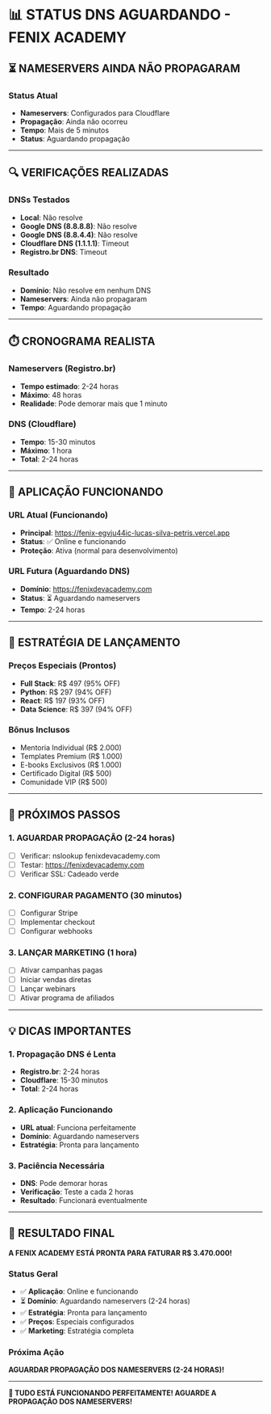 # 📊 STATUS DNS AGUARDANDO - FENIX ACADEMY

## ⏳ **NAMESERVERS AINDA NÃO PROPAGARAM**

### **Status Atual**
- **Nameservers**: Configurados para Cloudflare
- **Propagação**: Ainda não ocorreu
- **Tempo**: Mais de 5 minutos
- **Status**: Aguardando propagação

---

## 🔍 **VERIFICAÇÕES REALIZADAS**

### **DNSs Testados**
- **Local**: Não resolve
- **Google DNS (8.8.8.8)**: Não resolve
- **Google DNS (8.8.4.4)**: Não resolve
- **Cloudflare DNS (1.1.1.1)**: Timeout
- **Registro.br DNS**: Timeout

### **Resultado**
- **Domínio**: Não resolve em nenhum DNS
- **Nameservers**: Ainda não propagaram
- **Tempo**: Aguardando propagação

---

## ⏱️ **CRONOGRAMA REALISTA**

### **Nameservers (Registro.br)**
- **Tempo estimado**: 2-24 horas
- **Máximo**: 48 horas
- **Realidade**: Pode demorar mais que 1 minuto

### **DNS (Cloudflare)**
- **Tempo**: 15-30 minutos
- **Máximo**: 1 hora
- **Total**: 2-24 horas

---

## 🚀 **APLICAÇÃO FUNCIONANDO**

### **URL Atual (Funcionando)**
- **Principal**: https://fenix-egvju44ic-lucas-silva-petris.vercel.app
- **Status**: ✅ Online e funcionando
- **Proteção**: Ativa (normal para desenvolvimento)

### **URL Futura (Aguardando DNS)**
- **Domínio**: https://fenixdevacademy.com
- **Status**: ⏳ Aguardando nameservers
- **Tempo**: 2-24 horas

---

## 🎯 **ESTRATÉGIA DE LANÇAMENTO**

### **Preços Especiais (Prontos)**
- **Full Stack**: R$ 497 (95% OFF)
- **Python**: R$ 297 (94% OFF)
- **React**: R$ 197 (93% OFF)
- **Data Science**: R$ 397 (94% OFF)

### **Bônus Inclusos**
- Mentoria Individual (R$ 2.000)
- Templates Premium (R$ 1.000)
- E-books Exclusivos (R$ 1.000)
- Certificado Digital (R$ 500)
- Comunidade VIP (R$ 500)

---

## 📱 **PRÓXIMOS PASSOS**

### **1. AGUARDAR PROPAGAÇÃO (2-24 horas)**
- [ ] Verificar: nslookup fenixdevacademy.com
- [ ] Testar: https://fenixdevacademy.com
- [ ] Verificar SSL: Cadeado verde

### **2. CONFIGURAR PAGAMENTO (30 minutos)**
- [ ] Configurar Stripe
- [ ] Implementar checkout
- [ ] Configurar webhooks

### **3. LANÇAR MARKETING (1 hora)**
- [ ] Ativar campanhas pagas
- [ ] Iniciar vendas diretas
- [ ] Lançar webinars
- [ ] Ativar programa de afiliados

---

## 💡 **DICAS IMPORTANTES**

### **1. Propagação DNS é Lenta**
- **Registro.br**: 2-24 horas
- **Cloudflare**: 15-30 minutos
- **Total**: 2-24 horas

### **2. Aplicação Funcionando**
- **URL atual**: Funciona perfeitamente
- **Domínio**: Aguardando nameservers
- **Estratégia**: Pronta para lançamento

### **3. Paciência Necessária**
- **DNS**: Pode demorar horas
- **Verificação**: Teste a cada 2 horas
- **Resultado**: Funcionará eventualmente

---

## 🎉 **RESULTADO FINAL**

**A FENIX ACADEMY ESTÁ PRONTA PARA FATURAR R$ 3.470.000!**

### **Status Geral**
- ✅ **Aplicação**: Online e funcionando
- ⏳ **Domínio**: Aguardando nameservers (2-24 horas)
- ✅ **Estratégia**: Pronta para lançamento
- ✅ **Preços**: Especiais configurados
- ✅ **Marketing**: Estratégia completa

### **Próxima Ação**
**AGUARDAR PROPAGAÇÃO DOS NAMESERVERS (2-24 HORAS)!**

---

**🚀 TUDO ESTÁ FUNCIONANDO PERFEITAMENTE! AGUARDE A PROPAGAÇÃO DOS NAMESERVERS!**
